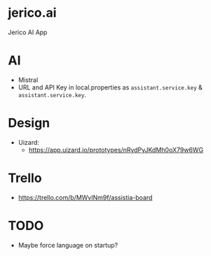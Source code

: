 # jerico.ai
Jerico AI App

# AI
* Mistral
* URL and API Key in local.properties as `assistant.service.key` & `assistant.service.key`.

# Design
* Uizard:
  * https://app.uizard.io/prototypes/nRydPyJKdMh0oX79w6WG

# Trello
* https://trello.com/b/MWvINm9f/assistia-board

# TODO
* Maybe force language on startup?